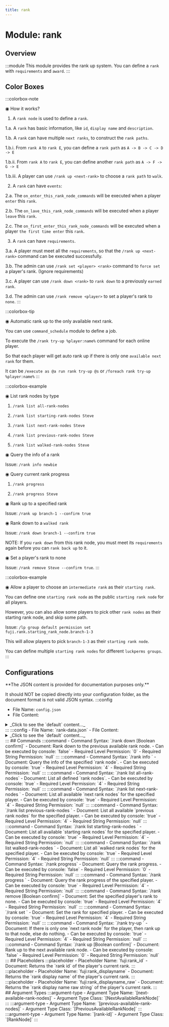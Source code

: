 ```yaml
---
title: rank
---
```



# Module: rank

## Overview
:::module
This module provides the rank up system.
You can define a `rank` with `requirements` and `award`.
:::
## Color Boxes

:::colorbox-note

◉ How it works?

1. A `rank node` is used to define a `rank`.

1.a. A `rank` has basic information, like `id`, `display name` and `description`.

1.b. A `rank` can have multiple `next ranks`, to construct the `rank paths`.

1.b.i. From `rank A` to `rank E`, you can define a `rank path` as `A -> B -> C -> D -> E`

1.b.ii. From `rank A` to `rank E`, you can define another `rank path` as `A -> F -> G -> E`

1.b.iii. A player can use `/rank up <next-rank>` to choose a `rank path` to `walk`.

2. A `rank` can have `events`:

2.a. The `on_enter_this_rank_node_commands` will be executed when a player `enter` this `rank`.

2.b. The `on_lave_this_rank_node_commands` will be executed when a player `leave` this `rank`.

2.c. The `on_first_enter_this_rank_node_commands` will be executed when a player `the first time enter` this `rank`.

3. A `rank` can have `requirements`.

3.a. A player must meet all the `requirements`, so that the `/rank up <next-rank>` command can be executed successfully.

3.b. The admin can use `/rank set <player> <rank>` command to `force set` a player's rank. (Ignore requirements)

3.c. A player can use `/rank down <rank>` to `rank down` to a previously `earned rank`.

3.d. The admin can use `/rank remove <player>` to set a player's rank to `none`.
:::

:::colorbox-tip

◉ Automatic rank up to the only available next rank.

You can use `command_schedule` module to define a job.

To execute the `/rank try-up %player:name%` command for each online player.

So that each player will get auto rank up if there is only one `available next rank` for them.

It can be `/execute as @a run rank try-up @s` or `/foreach rank try-up %player:name%`
:::

:::colorbox-example

◉ List rank nodes by type

1. `/rank list all-rank-nodes`

2. `/rank list starting-rank-nodes Steve`

3. `/rank list next-rank-nodes Steve`

4. `/rank list previous-rank-nodes Steve`

5. `/rank list walked-rank-nodes Steve`



◉ Query the info of a rank

Issue: `/rank info newbie`



◉ Query current rank progress

1. `/rank progress`

2. `/rank progress Steve`



◉ Rank up to a specified rank

Issue: `/rank up branch-1 --confirm true`



◉ Rank down to a `walked rank`

Issue: `/rank down branch-1 --confirm true`

NOTE: If you `rank down` from this rank node, you must meet its `requirements` again before you can `rank back up` to it.



◉ Set a player's rank to none

Issue: `/rank remove Steve --confirm true`.
:::

:::colorbox-example

◉ Allow a player to choose an `intermediate rank` as their `starting rank`.

You can define one `starting rank node` as the public `starting rank node` for all players.

However, you can also allow some players to pick other `rank nodes` as their starting rank node, and skip some path.

Issue: `/lp group default permission set fuji.rank.starting_rank_node.branch-1-3`

This will allow players to pick `branch-1-3` as their `starting rank node`.

You can define multiple `starting rank nodes` for different `luckperms groups`.
:::

## Configurations
<Admonition type="warning" icon="" title="">
**The JSON content is provided for documentation purposes only.**

It should NOT be copied directly into your configuration folder, as the document format is not valid JSON syntax.
</Admonition>
:::config
- File Name: `config.json`
- File Content: 
<details>

<summary>_Click to see the `default` content..._</summary>

```json showLineNumbers title="config/fuji/modules/rank/config.json"
{
  "starting_rank_node_id": "newbie",
  "no_rank_status_text": "<grey>[No Rank]",
  "graph": [
    {
      "enable": true,
      "id": "newbie",
      "display_name": "<dark_grey>Newbie</dark_grey>",
      "description": "<orange>This is the first line.\n<orange>This is the second line.",
      "next_rank_nodes": [
        "branch-1",
        "branch-2"
      ],
      "requirements": [],
      "events": {
        "on_enter_this_rank_node_commands": [
          "lp user %player:name% permission set group.rank-%fuji:rank_id%",
          "send-broadcast <#FFA1F5>Player %player:name% has been ranked up to %fuji:rank_displayname_raw%"
        ],
        "on_leave_this_rank_node_commands": [
          "lp user %player:name% permission unset group.rank-%fuji:rank_id%"
        ],
        "on_first_enter_this_rank_node_commands": [
          "when-online %player:name% send-message %player:name% <orange>You have received the ranked up bonus!",
          "when-online %player:name% give %player:name% minecraft:apple 1"
        ]
      }
    },
    {
      "enable": true,
      "id": "branch-1",
      "display_name": "<pink>Branch-1</pink>",
      "description": "<orange>This is the first line.\n<orange>This is the second line.",
      "next_rank_nodes": [
        "branch-1-1",
        "branch-1-2",
        "branch-1-3"
      ],
      "requirements": [
        {
          "description": "Have 16 dirt blocks in your inventory.",
          "commands": [
            "has-item? %player:name% minecraft:dirt 16"
          ]
        },
        {
          "description": "Have 8 apples in your inventory.",
          "commands": [
            "has-item? %player:name% minecraft:apple 8"
          ]
        },
        {
          "description": "Have 4 diamonds in your inventory.",
          "commands": [
            "has-item? %player:name% minecraft:diamond 4"
          ]
        },
        {
          "description": "Kill 2 zombies. (Currently %player:statistic_raw minecraft:killed minecraft:zombie%)",
          "commands": [
            "<=? %player:name% 2 %player:statistic_raw minecraft:killed minecraft:zombie%"
          ]
        },
        {
          "description": "Play for 5 seconds.",
          "commands": [
            "<=? %player:name% 100 %player:statistic_raw minecraft:play_time%"
          ]
        }
      ],
      "events": {
        "on_enter_this_rank_node_commands": [
          "lp user %player:name% permission set group.rank-%fuji:rank_id%",
          "send-broadcast <#FFA1F5>Player %player:name% has been ranked up to %fuji:rank_displayname_raw%"
        ],
        "on_leave_this_rank_node_commands": [
          "lp user %player:name% permission unset group.rank-%fuji:rank_id%"
        ],
        "on_first_enter_this_rank_node_commands": [
          "when-online %player:name% send-message %player:name% <orange>You have received the ranked up bonus!",
          "when-online %player:name% give %player:name% minecraft:apple 1"
        ]
      }
    },
    {
      "enable": true,
      "id": "branch-1-1",
      "display_name": "<pink>Branch-1-1</pink>",
      "description": "<orange>This is the first line.\n<orange>This is the second line.",
      "next_rank_nodes": [
        "expert"
      ],
      "requirements": [
        {
          "description": "Have 16 dirt blocks in your inventory.",
          "commands": [
            "has-item? %player:name% minecraft:dirt 16"
          ]
        },
        {
          "description": "Have 8 apples in your inventory.",
          "commands": [
            "has-item? %player:name% minecraft:apple 8"
          ]
        },
        {
          "description": "Have 4 diamonds in your inventory.",
          "commands": [
            "has-item? %player:name% minecraft:diamond 4"
          ]
        },
        {
          "description": "Kill 2 zombies. (Currently %player:statistic_raw minecraft:killed minecraft:zombie%)",
          "commands": [
            "<=? %player:name% 2 %player:statistic_raw minecraft:killed minecraft:zombie%"
          ]
        },
        {
          "description": "Play for 5 seconds.",
          "commands": [
            "<=? %player:name% 100 %player:statistic_raw minecraft:play_time%"
          ]
        }
      ],
      "events": {
        "on_enter_this_rank_node_commands": [
          "lp user %player:name% permission set group.rank-%fuji:rank_id%",
          "send-broadcast <#FFA1F5>Player %player:name% has been ranked up to %fuji:rank_displayname_raw%"
        ],
        "on_leave_this_rank_node_commands": [
          "lp user %player:name% permission unset group.rank-%fuji:rank_id%"
        ],
        "on_first_enter_this_rank_node_commands": [
          "when-online %player:name% send-message %player:name% <orange>You have received the ranked up bonus!",
          "when-online %player:name% give %player:name% minecraft:apple 1"
        ]
      }
    },
    {
      "enable": true,
      "id": "branch-1-2",
      "display_name": "<pink>Branch-1-2</pink>",
      "description": "<orange>This is the first line.\n<orange>This is the second line.",
      "next_rank_nodes": [
        "expert"
      ],
      "requirements": [
        {
          "description": "Have 16 dirt blocks in your inventory.",
          "commands": [
            "has-item? %player:name% minecraft:dirt 16"
          ]
        },
        {
          "description": "Have 8 apples in your inventory.",
          "commands": [
            "has-item? %player:name% minecraft:apple 8"
          ]
        },
        {
          "description": "Have 4 diamonds in your inventory.",
          "commands": [
            "has-item? %player:name% minecraft:diamond 4"
          ]
        },
        {
          "description": "Kill 2 zombies. (Currently %player:statistic_raw minecraft:killed minecraft:zombie%)",
          "commands": [
            "<=? %player:name% 2 %player:statistic_raw minecraft:killed minecraft:zombie%"
          ]
        },
        {
          "description": "Play for 5 seconds.",
          "commands": [
            "<=? %player:name% 100 %player:statistic_raw minecraft:play_time%"
          ]
        }
      ],
      "events": {
        "on_enter_this_rank_node_commands": [
          "lp user %player:name% permission set group.rank-%fuji:rank_id%",
          "send-broadcast <#FFA1F5>Player %player:name% has been ranked up to %fuji:rank_displayname_raw%"
        ],
        "on_leave_this_rank_node_commands": [
          "lp user %player:name% permission unset group.rank-%fuji:rank_id%"
        ],
        "on_first_enter_this_rank_node_commands": [
          "when-online %player:name% send-message %player:name% <orange>You have received the ranked up bonus!",
          "when-online %player:name% give %player:name% minecraft:apple 1"
        ]
      }
    },
    {
      "enable": true,
      "id": "branch-1-3",
      "display_name": "<pink>Branch-1-3</pink>",
      "description": "<orange>This is the first line.\n<orange>This is the second line.",
      "next_rank_nodes": [
        "expert"
      ],
      "requirements": [
        {
          "description": "Have 16 dirt blocks in your inventory.",
          "commands": [
            "has-item? %player:name% minecraft:dirt 16"
          ]
        },
        {
          "description": "Have 8 apples in your inventory.",
          "commands": [
            "has-item? %player:name% minecraft:apple 8"
          ]
        },
        {
          "description": "Have 4 diamonds in your inventory.",
          "commands": [
            "has-item? %player:name% minecraft:diamond 4"
          ]
        },
        {
          "description": "Kill 2 zombies. (Currently %player:statistic_raw minecraft:killed minecraft:zombie%)",
          "commands": [
            "<=? %player:name% 2 %player:statistic_raw minecraft:killed minecraft:zombie%"
          ]
        },
        {
          "description": "Play for 5 seconds.",
          "commands": [
            "<=? %player:name% 100 %player:statistic_raw minecraft:play_time%"
          ]
        }
      ],
      "events": {
        "on_enter_this_rank_node_commands": [
          "lp user %player:name% permission set group.rank-%fuji:rank_id%",
          "send-broadcast <#FFA1F5>Player %player:name% has been ranked up to %fuji:rank_displayname_raw%"
        ],
        "on_leave_this_rank_node_commands": [
          "lp user %player:name% permission unset group.rank-%fuji:rank_id%"
        ],
        "on_first_enter_this_rank_node_commands": [
          "when-online %player:name% send-message %player:name% <orange>You have received the ranked up bonus!",
          "when-online %player:name% give %player:name% minecraft:apple 1"
        ]
      }
    },
    {
      "enable": true,
      "id": "branch-2",
      "display_name": "<aqua>Branch-2</aqua>",
      "description": "<orange>This is the first line.\n<orange>This is the second line.",
      "next_rank_nodes": [
        "branch-2-1",
        "branch-2-2"
      ],
      "requirements": [
        {
          "description": "Have 16 dirt blocks in your inventory.",
          "commands": [
            "has-item? %player:name% minecraft:dirt 16"
          ]
        },
        {
          "description": "Have 8 apples in your inventory.",
          "commands": [
            "has-item? %player:name% minecraft:apple 8"
          ]
        },
        {
          "description": "Have 4 diamonds in your inventory.",
          "commands": [
            "has-item? %player:name% minecraft:diamond 4"
          ]
        },
        {
          "description": "Kill 2 zombies. (Currently %player:statistic_raw minecraft:killed minecraft:zombie%)",
          "commands": [
            "<=? %player:name% 2 %player:statistic_raw minecraft:killed minecraft:zombie%"
          ]
        },
        {
          "description": "Play for 5 seconds.",
          "commands": [
            "<=? %player:name% 100 %player:statistic_raw minecraft:play_time%"
          ]
        }
      ],
      "events": {
        "on_enter_this_rank_node_commands": [
          "lp user %player:name% permission set group.rank-%fuji:rank_id%",
          "send-broadcast <#FFA1F5>Player %player:name% has been ranked up to %fuji:rank_displayname_raw%"
        ],
        "on_leave_this_rank_node_commands": [
          "lp user %player:name% permission unset group.rank-%fuji:rank_id%"
        ],
        "on_first_enter_this_rank_node_commands": [
          "when-online %player:name% send-message %player:name% <orange>You have received the ranked up bonus!",
          "when-online %player:name% give %player:name% minecraft:apple 1"
        ]
      }
    },
    {
      "enable": true,
      "id": "branch-2-1",
      "display_name": "<aqua>Branch-2-1</aqua>",
      "description": "<orange>This is the first line.\n<orange>This is the second line.",
      "next_rank_nodes": [
        "expert"
      ],
      "requirements": [
        {
          "description": "Have 16 dirt blocks in your inventory.",
          "commands": [
            "has-item? %player:name% minecraft:dirt 16"
          ]
        },
        {
          "description": "Have 8 apples in your inventory.",
          "commands": [
            "has-item? %player:name% minecraft:apple 8"
          ]
        },
        {
          "description": "Have 4 diamonds in your inventory.",
          "commands": [
            "has-item? %player:name% minecraft:diamond 4"
          ]
        },
        {
          "description": "Kill 2 zombies. (Currently %player:statistic_raw minecraft:killed minecraft:zombie%)",
          "commands": [
            "<=? %player:name% 2 %player:statistic_raw minecraft:killed minecraft:zombie%"
          ]
        },
        {
          "description": "Play for 5 seconds.",
          "commands": [
            "<=? %player:name% 100 %player:statistic_raw minecraft:play_time%"
          ]
        }
      ],
      "events": {
        "on_enter_this_rank_node_commands": [
          "lp user %player:name% permission set group.rank-%fuji:rank_id%",
          "send-broadcast <#FFA1F5>Player %player:name% has been ranked up to %fuji:rank_displayname_raw%"
        ],
        "on_leave_this_rank_node_commands": [
          "lp user %player:name% permission unset group.rank-%fuji:rank_id%"
        ],
        "on_first_enter_this_rank_node_commands": [
          "when-online %player:name% send-message %player:name% <orange>You have received the ranked up bonus!",
          "when-online %player:name% give %player:name% minecraft:apple 1"
        ]
      }
    },
    {
      "enable": true,
      "id": "branch-2-2",
      "display_name": "<aqua>Branch-2-2</aqua>",
      "description": "<orange>This is the first line.\n<orange>This is the second line.",
      "next_rank_nodes": [
        "expert"
      ],
      "requirements": [
        {
          "description": "Have 16 dirt blocks in your inventory.",
          "commands": [
            "has-item? %player:name% minecraft:dirt 16"
          ]
        },
        {
          "description": "Have 8 apples in your inventory.",
          "commands": [
            "has-item? %player:name% minecraft:apple 8"
          ]
        },
        {
          "description": "Have 4 diamonds in your inventory.",
          "commands": [
            "has-item? %player:name% minecraft:diamond 4"
          ]
        },
        {
          "description": "Kill 2 zombies. (Currently %player:statistic_raw minecraft:killed minecraft:zombie%)",
          "commands": [
            "<=? %player:name% 2 %player:statistic_raw minecraft:killed minecraft:zombie%"
          ]
        },
        {
          "description": "Play for 5 seconds.",
          "commands": [
            "<=? %player:name% 100 %player:statistic_raw minecraft:play_time%"
          ]
        }
      ],
      "events": {
        "on_enter_this_rank_node_commands": [
          "lp user %player:name% permission set group.rank-%fuji:rank_id%",
          "send-broadcast <#FFA1F5>Player %player:name% has been ranked up to %fuji:rank_displayname_raw%"
        ],
        "on_leave_this_rank_node_commands": [
          "lp user %player:name% permission unset group.rank-%fuji:rank_id%"
        ],
        "on_first_enter_this_rank_node_commands": [
          "when-online %player:name% send-message %player:name% <orange>You have received the ranked up bonus!",
          "when-online %player:name% give %player:name% minecraft:apple 1"
        ]
      }
    },
    {
      "enable": true,
      "id": "expert",
      "display_name": "<purple>Expert</purple>",
      "description": "<orange>This is the first line.\n<orange>This is the second line.",
      "next_rank_nodes": [],
      "requirements": [
        {
          "description": "Have 16 dirt blocks in your inventory.",
          "commands": [
            "has-item? %player:name% minecraft:dirt 16"
          ]
        },
        {
          "description": "Have 8 apples in your inventory.",
          "commands": [
            "has-item? %player:name% minecraft:apple 8"
          ]
        },
        {
          "description": "Have 4 diamonds in your inventory.",
          "commands": [
            "has-item? %player:name% minecraft:diamond 4"
          ]
        },
        {
          "description": "Kill 2 zombies. (Currently %player:statistic_raw minecraft:killed minecraft:zombie%)",
          "commands": [
            "<=? %player:name% 2 %player:statistic_raw minecraft:killed minecraft:zombie%"
          ]
        },
        {
          "description": "Play for 5 seconds.",
          "commands": [
            "<=? %player:name% 100 %player:statistic_raw minecraft:play_time%"
          ]
        }
      ],
      "events": {
        "on_enter_this_rank_node_commands": [
          "lp user %player:name% permission set group.rank-%fuji:rank_id%",
          "send-broadcast <#FFA1F5>Player %player:name% has been ranked up to %fuji:rank_displayname_raw%"
        ],
        "on_leave_this_rank_node_commands": [
          "lp user %player:name% permission unset group.rank-%fuji:rank_id%"
        ],
        "on_first_enter_this_rank_node_commands": [
          "when-online %player:name% send-message %player:name% <orange>You have received the ranked up bonus!",
          "when-online %player:name% give %player:name% minecraft:apple 1"
        ]
      }
    }
  ]
}
```
</details>
:::
:::config
- File Name: `rank-data.json`
- File Content: 
<details>

<summary>_Click to see the `default` content..._</summary>

```json showLineNumbers title="config/fuji/modules/rank/rank-data.json"
{
  "rank_data_node_map": {}
}
```
</details>
:::
## Commands
:::command
- Command Syntax: `/rank down <PreviousAvailableRankNode previousRank> [Boolean confirm]`
- Document: Rank down to the previous available rank node.
- Can be executed by console: `false`
- Required Level Permission: `0`
- Required String Permission: `null`
:::
:::command
- Command Syntax: `/rank info <RankNode rankNode>`
- Document: Query the info of the specified `rank node`.
- Can be executed by console: `true`
- Required Level Permission: `4`
- Required String Permission: `null`
:::
:::command
- Command Syntax: `/rank list all-rank-nodes`
- Document: List all defined `rank nodes`.
- Can be executed by console: `true`
- Required Level Permission: `4`
- Required String Permission: `null`
:::
:::command
- Command Syntax: `/rank list next-rank-nodes <ServerPlayerEntity target>`
- Document: List all available `next rank nodes` for the specified player.
- Can be executed by console: `true`
- Required Level Permission: `4`
- Required String Permission: `null`
:::
:::command
- Command Syntax: `/rank list previous-rank-nodes <ServerPlayerEntity target>`
- Document: List all available `previous rank nodes` for the specified player.
- Can be executed by console: `true`
- Required Level Permission: `4`
- Required String Permission: `null`
:::
:::command
- Command Syntax: `/rank list starting-rank-nodes <ServerPlayerEntity target>`
- Document: List all available `starting rank nodes` for the specified player.
- Can be executed by console: `true`
- Required Level Permission: `4`
- Required String Permission: `null`
:::
:::command
- Command Syntax: `/rank list walked-rank-nodes <ServerPlayerEntity target>`
- Document: List all `walked rank nodes` for the specified player.
- Can be executed by console: `true`
- Required Level Permission: `4`
- Required String Permission: `null`
:::
:::command
- Command Syntax: `/rank progress`
- Document: Query the rank progress.
- Can be executed by console: `false`
- Required Level Permission: `0`
- Required String Permission: `null`
:::
:::command
- Command Syntax: `/rank progress <ServerPlayerEntity target>`
- Document: Query the rank progress of the specified player.
- Can be executed by console: `true`
- Required Level Permission: `4`
- Required String Permission: `null`
:::
:::command
- Command Syntax: `/rank remove <ServerPlayerEntity player> [Boolean confirm]`
- Document: Set the specified player's rank to none.
- Can be executed by console: `true`
- Required Level Permission: `4`
- Required String Permission: `null`
:::
:::command
- Command Syntax: `/rank set <ServerPlayerEntity target> <RankNode rankNode>`
- Document: Set the rank for specified player.
- Can be executed by console: `true`
- Required Level Permission: `4`
- Required String Permission: `null`
:::
:::command
- Command Syntax: `/rank try-up <ServerPlayerEntity target>`
- Document: If there is only one `next rank node` for the player, then rank up to that node, else do nothing.
- Can be executed by console: `true`
- Required Level Permission: `4`
- Required String Permission: `null`
:::
:::command
- Command Syntax: `/rank up <NextAvailableRankNode nextRank> [Boolean confirm]`
- Document: Rank up to the next available rank node.
- Can be executed by console: `false`
- Required Level Permission: `0`
- Required String Permission: `null`
:::
## Placeholders
:::placeholder
- Placeholder Name: `fuji:rank_id`
- Document: Returns the `rank id` of the player's current rank.
:::
:::placeholder
- Placeholder Name: `fuji:rank_displayname`
- Document: Returns the `rank display name` of the player's current rank.
:::
:::placeholder
- Placeholder Name: `fuji:rank_displayname_raw`
- Document: Returns the `rank display name raw string` of the player's current rank.
:::
## Argument Types
:::argument-type
- Argument Type Name: `[next-available-rank-nodes]`
- Argument Type Class: `[NextAvailableRankNode]`
:::
:::argument-type
- Argument Type Name: `[previous-available-rank-nodes]`
- Argument Type Class: `[PreviousAvailableRankNode]`
:::
:::argument-type
- Argument Type Name: `[rank-id]`
- Argument Type Class: `[RankNode]`
:::
